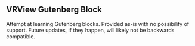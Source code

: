 ## VRView Gutenberg Block

Attempt at learning Gutenberg blocks. Provided as-is with no possibility of support. Future updates, if they happen, 
will likely not be backwards compatible.